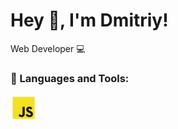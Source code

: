 # Hey 👋, I'm Dmitriy!

Web Developer 💻

### 🔨 Languages and Tools:

<img src="/img/js.png" width="42px" height="42px" alt="js_icon">

<br>
